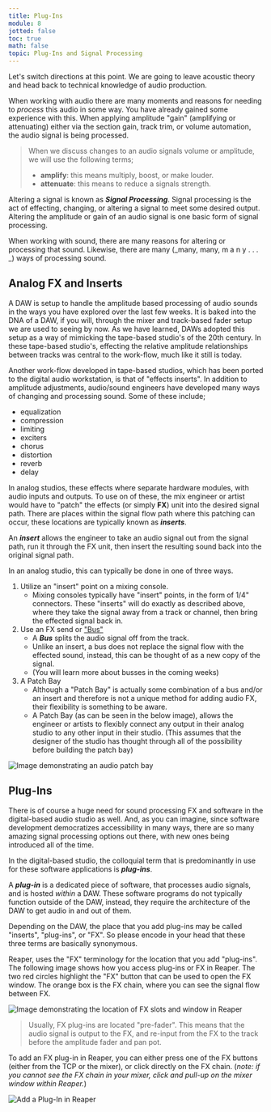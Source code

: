 ```yaml
---
title: Plug-Ins
module: 8
jotted: false
toc: true
math: false
topic: Plug-Ins and Signal Processing
---
```


Let's switch directions at this point. We are going to leave acoustic theory and head back to technical knowledge of audio production.

When working with audio there are many moments and reasons for needing to _process_ this audio in some way. You have already gained some experience with this. When applying amplitude "gain" (amplifying or attenuating) either via the section gain, track trim, or volume automation, the audio signal is being processed.

> When we discuss changes to an audio signals volume or amplitude, we will use the following terms;
>
> - **amplify**: this means multiply, boost, or make louder.
> - **attenuate**: this means to reduce a signals strength.

Altering a signal is known as **_Signal Processing_**. Signal processing is the act of effecting, changing, or altering a signal to meet some desired output. Altering the amplitude or gain of an audio signal is one basic form of signal processing.

When working with sound, there are many reasons for altering or processing that sound. Likewise, there are many (_many, many, m a n y . . . _) ways of processing sound.

## Analog FX and Inserts

A DAW is setup to handle the amplitude based processing of audio sounds in the ways you have explored over the last few weeks. It is baked into the DNA of a DAW, if you will, through the mixer and track-based fader setup we are used to seeing by now. As we have learned, DAWs adopted this setup as a way of mimicking the tape-based studio's of the 20th century. In these tape-based studio's, effecting the relative amplitude relationships between tracks was central to the work-flow, much like it still is today.

Another work-flow developed in tape-based studios, which has been ported to the digital audio workstation, is that of "effects inserts". In addition to amplitude adjustments, audio/sound engineers have developed many ways of changing and processing sound. Some of these include;

- equalization
- compression
- limiting
- exciters
- chorus
- distortion
- reverb
- delay

In analog studios, these effects where separate hardware modules, with audio inputs and outputs. To use on of these, the mix engineer or artist would have to "patch" the effects (or simply **FX**) unit into the desired signal path. There are places within the signal flow path where this patching can occur, these locations are typically known as **_inserts_**.

An **_insert_** allows the engineer to take an audio signal out from the signal path, run it through the FX unit, then insert the resulting sound back into the original signal path.

In an analog studio, this can typically be done in one of three ways.

1. Utilize an "insert" point on a mixing console.
   - Mixing consoles typically have "insert" points, in the form of 1/4" connectors. These "inserts" will do exactly as described above, where they take the signal away from a track or channel, then bring the effected signal back in.
2. Use an FX send or ["Bus"](https://en.wikipedia.org/wiki/Audio_bus)
   - A **_Bus_** splits the audio signal off from the track.
   - Unlike an insert, a bus does not replace the signal flow with the effected sound, instead, this can be thought of as a new copy of the signal.
   - (You will learn more about busses in the coming weeks)
3. A Patch Bay
   - Although a "Patch Bay" is actually some combination of a bus and/or an insert and therefore is not a unique method for adding audio FX, their flexibility is something to be aware.
   - A Patch Bay (as can be seen in the below image), allows the engineer or artists to flexibly connect any output in their analog studio to any other input in their studio. (This assumes that the designer of the studio has thought through all of the possibility before building the patch bay)

![Image demonstrating an audio patch bay](../imgs/wires-n-stuff_display_hires.jpg "Image demonstrating an audio patch bay")

## Plug-Ins

There is of course a huge need for sound processing FX and software in the digital-based audio studio as well. And, as you can imagine, since software development democratizes accessibility in many ways, there are so many amazing signal processing options out there, with new ones being introduced all of the time.

In the digital-based studio, the colloquial term that is predominantly in use for these software applications is **_plug-ins_**.

A **_plug-in_** is a dedicated piece of software, that processes audio signals, and is hosted _within_ a DAW. These software programs do not typically function outside of the DAW, instead, they require the architecture of the DAW to get audio in and out of them.

Depending on the DAW, the place that you add plug-ins may be called "inserts", "plug-ins", or "FX". So please encode in your head that these three terms are basically synonymous.

Reaper, uses the "FX" terminology for the location that you add "plug-ins". The following image shows how you access plug-ins or FX in Reaper. The two red circles highlight the "FX" button that can be used to open the FX window. The orange box is the FX chain, where you can see the signal flow between FX.

![Image demonstrating the location of FX slots and window in Reaper](../imgs/fx-in-reaper.png "Image demonstrating the location of FX slots and window in Reaper")

> Usually, FX plug-ins are located "pre-fader". This means that the audio signal is output to the FX, and re-input from the FX to the track before the amplitude fader and pan pot.

To add an FX plug-in in Reaper, you can either press one of the FX buttons (either from the TCP or the mixer), or click directly on the FX chain. (_note: if you cannot see the FX chain in your mixer, click and pull-up on the mixer window within Reaper._)

![Add a Plug-In in Reaper](../imgs/fx-in-reaper.png "Add a Plug-In in Reaper")
